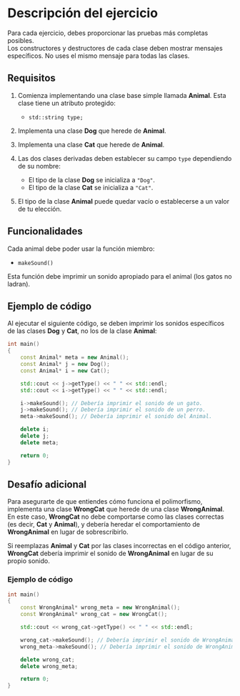 # Descripción del ejercicio

Para cada ejercicio, debes proporcionar las pruebas más completas posibles.  
Los constructores y destructores de cada clase deben mostrar mensajes específicos. No uses el mismo mensaje para todas las clases.

## Requisitos

1. Comienza implementando una clase base simple llamada **Animal**. Esta clase tiene un atributo protegido:
   - `std::string type;`

2. Implementa una clase **Dog** que herede de **Animal**.
   
3. Implementa una clase **Cat** que herede de **Animal**.
   
4. Las dos clases derivadas deben establecer su campo `type` dependiendo de su nombre:
   - El tipo de la clase **Dog** se inicializa a `"Dog"`.
   - El tipo de la clase **Cat** se inicializa a `"Cat"`.
   
5. El tipo de la clase **Animal** puede quedar vacío o establecerse a un valor de tu elección.

## Funcionalidades

Cada animal debe poder usar la función miembro:

- `makeSound()`

Esta función debe imprimir un sonido apropiado para el animal (los gatos no ladran).

## Ejemplo de código

Al ejecutar el siguiente código, se deben imprimir los sonidos específicos de las clases **Dog** y **Cat**, no los de la clase **Animal**:

```cpp
int main()
{
    const Animal* meta = new Animal();
    const Animal* j = new Dog();
    const Animal* i = new Cat();

    std::cout << j->getType() << " " << std::endl;
    std::cout << i->getType() << " " << std::endl;

    i->makeSound(); // Debería imprimir el sonido de un gato.
    j->makeSound(); // Debería imprimir el sonido de un perro.
    meta->makeSound(); // Debería imprimir el sonido del Animal.

    delete i;
    delete j;
    delete meta;

    return 0;
}
```

## Desafío adicional

Para asegurarte de que entiendes cómo funciona el polimorfismo, implementa una clase **WrongCat** que herede de una clase **WrongAnimal**. En este caso, **WrongCat** no debe comportarse como las clases correctas (es decir, **Cat** y **Animal**), y debería heredar el comportamiento de **WrongAnimal** en lugar de sobrescribirlo. 

Si reemplazas **Animal** y **Cat** por las clases incorrectas en el código anterior, **WrongCat** debería imprimir el sonido de **WrongAnimal** en lugar de su propio sonido.

### Ejemplo de código

```cpp
int main()
{
    const WrongAnimal* wrong_meta = new WrongAnimal();
    const WrongAnimal* wrong_cat = new WrongCat();

    std::cout << wrong_cat->getType() << " " << std::endl;

    wrong_cat->makeSound(); // Debería imprimir el sonido de WrongAnimal, no el de un gato.
    wrong_meta->makeSound(); // Debería imprimir el sonido de WrongAnimal.

    delete wrong_cat;
    delete wrong_meta;

    return 0;
}
```
